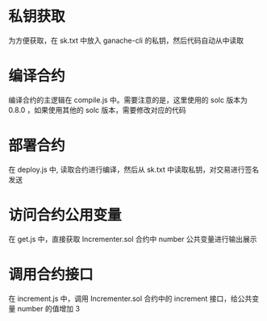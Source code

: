 # 私钥获取
为方便获取，在 sk.txt 中放入 ganache-cli 的私钥，然后代码自动从中读取

# 编译合约  
编译合约的主逻辑在 compile.js 中。需要注意的是，这里使用的 solc 版本为 0.8.0 ，如果使用其他的 solc 版本，需要修改对应的代码

# 部署合约   
在 deploy.js 中, 读取合约进行编译，然后从 sk.txt 中读取私钥，对交易进行签名发送

# 访问合约公用变量
在 get.js 中，直接获取 Incrementer.sol 合约中 number 公共变量进行输出展示

# 调用合约接口  
在 increment.js 中，调用 Incrementer.sol 合约中的 increment 接口，给公共变量 number 的值增加 3